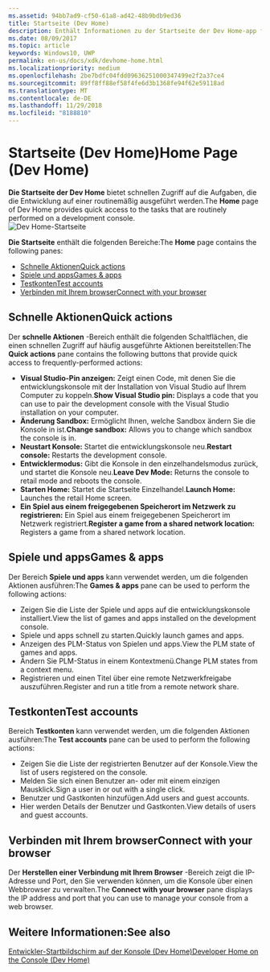 ```yaml
---
ms.assetid: 94bb7ad9-cf50-61a8-ad42-48b9bdb9ed36
title: Startseite (Dev Home)
description: Enthält Informationen zu der Startseite der Dev Home-app für Xbox One.
ms.date: 08/09/2017
ms.topic: article
keywords: Windows10, UWP
permalink: en-us/docs/xdk/devhome-home.html
ms.localizationpriority: medium
ms.openlocfilehash: 2be7bdfc04fdd09636251000347499e2f2a37ce4
ms.sourcegitcommit: 89ff8ff88ef58f4fe6d3b1368fe94f62e59118ad
ms.translationtype: MT
ms.contentlocale: de-DE
ms.lasthandoff: 11/29/2018
ms.locfileid: "8188810"
---
```

# <a name="home-page-dev-home"></a><span data-ttu-id="5c951-104">Startseite (Dev Home)</span><span class="sxs-lookup"><span data-stu-id="5c951-104">Home Page (Dev Home)</span></span>
   
  
<span data-ttu-id="5c951-105">**Die Startseite der Dev Home** bietet schnellen Zugriff auf die Aufgaben, die die Entwicklung auf einer routinemäßig ausgeführt werden.</span><span class="sxs-lookup"><span data-stu-id="5c951-105">The **Home** page of Dev Home provides quick access to the tasks that are routinely performed on a development console.</span></span>   
 ![Dev Home-Startseite](images/devhome_home.png)   
  
<span data-ttu-id="5c951-107">**Die Startseite** enthält die folgenden Bereiche:</span><span class="sxs-lookup"><span data-stu-id="5c951-107">The **Home** page contains the following panes:</span></span>   
 
   *  [<span data-ttu-id="5c951-108">Schnelle Aktionen</span><span class="sxs-lookup"><span data-stu-id="5c951-108">Quick actions</span></span>](#ID4EEB)  
   *  [<span data-ttu-id="5c951-109">Spiele und apps</span><span class="sxs-lookup"><span data-stu-id="5c951-109">Games & apps</span></span>](#ID4EPC)  
   *  [<span data-ttu-id="5c951-110">Testkonten</span><span class="sxs-lookup"><span data-stu-id="5c951-110">Test accounts</span></span>](#ID4EQD)  
   *  [<span data-ttu-id="5c951-111">Verbinden mit Ihrem browser</span><span class="sxs-lookup"><span data-stu-id="5c951-111">Connect with your browser</span></span>](#ID4EFE)  

 
<a id="ID4EEB"></a>

   

## <a name="quick-actions"></a><span data-ttu-id="5c951-112">Schnelle Aktionen</span><span class="sxs-lookup"><span data-stu-id="5c951-112">Quick actions</span></span>  
   
  
<span data-ttu-id="5c951-113">Der **schnelle Aktionen** -Bereich enthält die folgenden Schaltflächen, die einen schnellen Zugriff auf häufig ausgeführte Aktionen bereitstellen:</span><span class="sxs-lookup"><span data-stu-id="5c951-113">The **Quick actions** pane contains the following buttons that provide quick access to frequently-performed actions:</span></span>   
 
   *  <span data-ttu-id="5c951-114">**Visual Studio-Pin anzeigen:** Zeigt einen Code, mit denen Sie die entwicklungskonsole mit der Installation von Visual Studio auf Ihrem Computer zu koppeln.</span><span class="sxs-lookup"><span data-stu-id="5c951-114">**Show Visual Studio pin:** Displays a code that you can use to pair the development console with the Visual Studio installation on your computer.</span></span>   
   *  <span data-ttu-id="5c951-115">**Änderung Sandbox:** Ermöglicht Ihnen, welche Sandbox ändern Sie die Konsole in ist.</span><span class="sxs-lookup"><span data-stu-id="5c951-115">**Change sandbox:** Allows you to change which sandbox the console is in.</span></span>   
   *  <span data-ttu-id="5c951-116">**Neustart Konsole:** Startet die entwicklungskonsole neu.</span><span class="sxs-lookup"><span data-stu-id="5c951-116">**Restart console:** Restarts the development console.</span></span>   
   *  <span data-ttu-id="5c951-117">**Entwicklermodus:** Gibt die Konsole in den einzelhandelsmodus zurück, und startet die Konsole neu.</span><span class="sxs-lookup"><span data-stu-id="5c951-117">**Leave Dev Mode:** Returns the console to retail mode and reboots the console.</span></span>   
   *  <span data-ttu-id="5c951-118">**Starten Home:** Startet die Startseite Einzelhandel.</span><span class="sxs-lookup"><span data-stu-id="5c951-118">**Launch Home:** Launches the retail Home screen.</span></span>   
   *  <span data-ttu-id="5c951-119">**Ein Spiel aus einem freigegebenen Speicherort im Netzwerk zu registrieren:** Ein Spiel aus einem freigegebenen Speicherort im Netzwerk registriert.</span><span class="sxs-lookup"><span data-stu-id="5c951-119">**Register a game from a shared network location:** Registers a game from a shared network location.</span></span>   

  
<a id="ID4EPC"></a>

   

## <a name="games--apps"></a><span data-ttu-id="5c951-120">Spiele und apps</span><span class="sxs-lookup"><span data-stu-id="5c951-120">Games & apps</span></span>   
   
  
<span data-ttu-id="5c951-121">Der Bereich **Spiele und apps** kann verwendet werden, um die folgenden Aktionen ausführen:</span><span class="sxs-lookup"><span data-stu-id="5c951-121">The **Games & apps** pane can be used to perform the following actions:</span></span>   
 
   *  <span data-ttu-id="5c951-122">Zeigen Sie die Liste der Spiele und apps auf die entwicklungskonsole installiert.</span><span class="sxs-lookup"><span data-stu-id="5c951-122">View the list of games and apps installed on the development console.</span></span>  
   *  <span data-ttu-id="5c951-123">Spiele und apps schnell zu starten.</span><span class="sxs-lookup"><span data-stu-id="5c951-123">Quickly launch games and apps.</span></span>  
   *  <span data-ttu-id="5c951-124">Anzeigen des PLM-Status von Spielen und apps.</span><span class="sxs-lookup"><span data-stu-id="5c951-124">View the PLM state of games and apps.</span></span>  
   *  <span data-ttu-id="5c951-125">Ändern Sie PLM-Status in einem Kontextmenü.</span><span class="sxs-lookup"><span data-stu-id="5c951-125">Change PLM states from a context menu.</span></span>  
   *  <span data-ttu-id="5c951-126">Registrieren und einen Titel über eine remote Netzwerkfreigabe auszuführen.</span><span class="sxs-lookup"><span data-stu-id="5c951-126">Register and run a title from a remote network share.</span></span>

  
<a id="ID4EQD"></a>

   

## <a name="test-accounts"></a><span data-ttu-id="5c951-127">Testkonten</span><span class="sxs-lookup"><span data-stu-id="5c951-127">Test accounts</span></span>  
   
  
<span data-ttu-id="5c951-128">Bereich **Testkonten** kann verwendet werden, um die folgenden Aktionen ausführen:</span><span class="sxs-lookup"><span data-stu-id="5c951-128">The **Test accounts** pane can be used to perform the following actions:</span></span>   
 
   *  <span data-ttu-id="5c951-129">Zeigen Sie die Liste der registrierten Benutzer auf der Konsole.</span><span class="sxs-lookup"><span data-stu-id="5c951-129">View the list of users registered on the console.</span></span>  
   *  <span data-ttu-id="5c951-130">Melden Sie sich einen Benutzer an- oder mit einem einzigen Mausklick.</span><span class="sxs-lookup"><span data-stu-id="5c951-130">Sign a user in or out with a single click.</span></span>  
   *  <span data-ttu-id="5c951-131">Benutzer und Gastkonten hinzufügen.</span><span class="sxs-lookup"><span data-stu-id="5c951-131">Add users and guest accounts.</span></span>  
   *  <span data-ttu-id="5c951-132">Hier werden Details der Benutzer und Gastkonten.</span><span class="sxs-lookup"><span data-stu-id="5c951-132">View details of users and guest accounts.</span></span>  

  
<a id="ID4EFE"></a>

   

## <a name="connect-with-your-browser"></a><span data-ttu-id="5c951-133">Verbinden mit Ihrem browser</span><span class="sxs-lookup"><span data-stu-id="5c951-133">Connect with your browser</span></span>  
   
  
<span data-ttu-id="5c951-134">Der **Herstellen einer Verbindung mit Ihrem Browser** -Bereich zeigt die IP-Adresse und Port, den Sie verwenden können, um die Konsole über einen Webbrowser zu verwalten.</span><span class="sxs-lookup"><span data-stu-id="5c951-134">The **Connect with your browser** pane displays the IP address and port that you can use to manage your console from a web browser.</span></span>   
  
<a id="ID4EPE"></a>

   

## <a name="see-also"></a><span data-ttu-id="5c951-135">Weitere Informationen:</span><span class="sxs-lookup"><span data-stu-id="5c951-135">See also</span></span>  
 [<span data-ttu-id="5c951-136">Entwickler-Startbildschirm auf der Konsole (Dev Home)</span><span class="sxs-lookup"><span data-stu-id="5c951-136">Developer Home on the Console (Dev Home)</span></span>](dev-home.md)

  